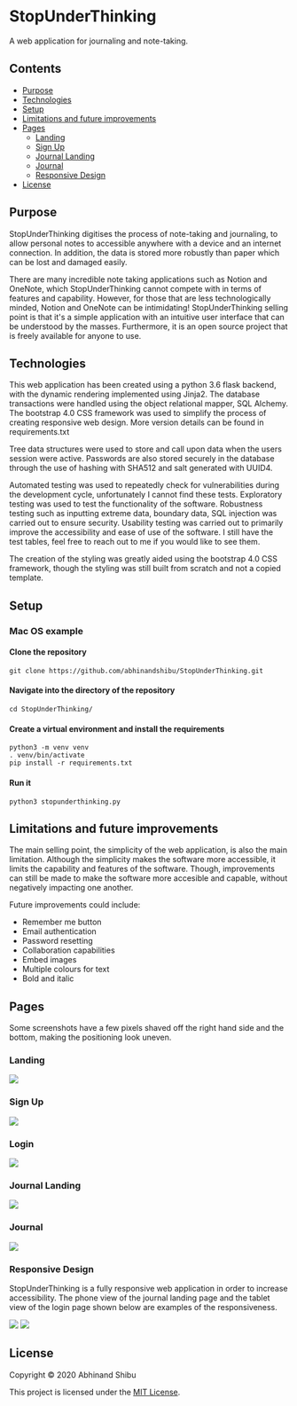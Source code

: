 # StopUnderThinking

A web application for journaling and note-taking.

## Contents
* [Purpose](#purpose)
* [Technologies](#technologies)
* [Setup](#setup)
* [Limitations and future improvements](#limitations-and-future-improvements)
* [Pages](#pages)
  * [Landing](#landing)
  * [Sign Up](#sign-up)
  * [Journal Landing](#journal-landing)
  * [Journal](#journal)
  * [Responsive Design](#responsive-design)
* [License](#license)

## Purpose

StopUnderThinking digitises the process of note-taking and journaling, to allow personal notes to accessible anywhere with a device and an internet connection. In addition, the data is stored more robustly than paper which can be lost and damaged easily.

There are many incredible note taking applications such as Notion and OneNote, which StopUnderThinking cannot compete with in terms of features and capability. However, for those that are less technologically minded, Notion and OneNote can be intimidating! StopUnderThinking selling point is that it's a simple application with an intuitive user interface that can be understood by the masses. Furthermore, it is an open source project that is freely available for anyone to use.

## Technologies

This web application has been created using a python 3.6 flask backend, with the dynamic rendering implemented using Jinja2. The database transactions were handled using the object relational mapper, SQL Alchemy. The bootstrap 4.0 CSS framework was used to simplify the process of creating responsive web design. More version details can be found in requirements.txt

Tree data structures were used to store and call upon data when the users session were active. Passwords are also stored securely in the database through the use of hashing with SHA512 and salt generated with UUID4. 

Automated testing was used to repeatedly check for vulnerabilities during the development cycle, unfortunately I cannot find these tests. Exploratory testing was used to test the functionality of the software. Robustness testing such as inputting extreme data, boundary data, SQL injection was carried out to ensure security. Usability testing was carried out to primarily improve the accessibility and ease of use of the software. I still have the test tables, feel free to reach out to me if you would like to see them.

The creation of the styling was greatly aided using the bootstrap 4.0 CSS framework, though the styling was still built from scratch and not a copied template.

## Setup

### Mac OS example

#### Clone the repository
```
git clone https://github.com/abhinandshibu/StopUnderThinking.git
```

#### Navigate into the directory of the repository
```
cd StopUnderThinking/
```

#### Create a virtual environment and install the requirements
```
python3 -m venv venv
. venv/bin/activate
pip install -r requirements.txt
```

#### Run it
```
python3 stopunderthinking.py
```

## Limitations and future improvements

The main selling point, the simplicity of the web application, is also the main limitation. Although the simplicity makes the software more accessible, it limits the capability and features of the software. Though, improvements can still be made to make the software more accesible and capable, without negatively impacting one another.

Future improvements could include:

* Remember me button
* Email authentication
* Password resetting
* Collaboration capabilities
* Embed images
* Multiple colours for text
* Bold and italic

## Pages

Some screenshots have a few pixels shaved off the right hand side and the bottom, making the positioning look uneven.

### Landing
<img src="/images/landing.png">

### Sign Up
<img src="/images/signup.png">

### Login
<img src="/images/login.png">

### Journal Landing
<img src="/images/journal-landing.png">

### Journal
<img src="/images/journal.png">

### Responsive Design

StopUnderThinking is a fully responsive web application in order to increase accessibility. The phone view of the journal landing page and the tablet view of the login page shown below are examples of the responsiveness.

<img src="/images/journal-land-phone.png">

<img src="/images/login-tablet.png">

## License

Copyright © 2020 Abhinand Shibu

This project is licensed under the [MIT License](/License).
